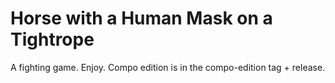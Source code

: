 # Horse with a Human Mask on a Tightrope

A fighting game. Enjoy. Compo edition is in the compo-edition tag + release.


